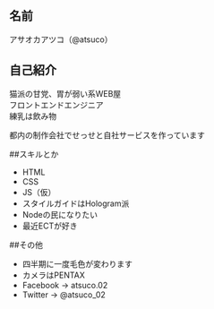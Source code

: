 ## 名前
アサオカアツコ（@atsuco）

## 自己紹介
猫派の甘党、胃が弱い系WEB屋  
フロントエンドエンジニア  
練乳は飲み物

都内の制作会社でせっせと自社サービスを作っています

##スキルとか
* HTML
* CSS
* JS（仮）
* スタイルガイドはHologram派
* Nodeの民になりたい
* 最近ECTが好き

##その他
* 四半期に一度毛色が変わります
* カメラはPENTAX
* Facebook → atsuco.02
* Twitter → @atsuco_02